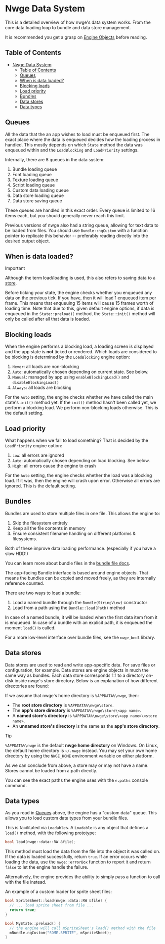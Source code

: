 # Nwge Data System

This is a detailed overview of how nwge's data system works. From the core data
loading loop to bundle and data store management.

It is recommended you get a grasp on [Engine Objects][objects] before reading.

## Table of Contents

- [Nwge Data System](#nwge-data-system)
  - [Table of Contents](#table-of-contents)
  - [Queues](#queues)
  - [When is data loaded?](#when-is-data-loaded)
  - [Blocking loads](#blocking-loads)
  - [Load priority](#load-priority)
  - [Bundles](#bundles)
  - [Data stores](#data-stores)
  - [Data types](#data-types)

## Queues

All the data that the an app wishes to load must be enqueued first. The exact
place where the data is enqueued decides how the loading process in handled.
This mostly depends on which `State` method the data was enqueued within and the
`LoadBlocking` and `LoadPriority` settings.

Internally, there are 8 queues in the data system:

1. Bundle loading queue
2. Font loading queue
3. Texture loading queue
4. Script loading queue
5. Custom data loading queue
6. Data store loading queue
7. Data store saving queue

These queues are handled in this exact order. Every queue is limited to 16 items
each, but you should generally never reach this limit.

Previous versions of nwge also had a string queue, allowing for text data to
be loaded from files. You should use `Bundle::nqCustom` with a function
pointer to replicate this behavior -- preferably reading directly into the
desired output object.

## When is data loaded?

> [!IMPORTANT]
> Although the term load/loading is used, this also refers to saving data to a
> [store](#data-stores).

Before ticking your state, the engine checks whether you enqueued any data on
the previous tick. If you have, then it will load 1 enqueued item per frame.
This means that enqueuing 15 items will cause 15 frames worth of loading time.
Note that due to this, given default engine options, if data is enqueued in the
`State::preload()` method, the `State::init()` method will only be called after
all that data is loaded.

## Blocking loads

When the engine performs a blocking load, a loading screen is displayed and the
app state is **not** ticked or rendered. Which loads are considered to be
blocking is determined by the `LoadBlocking` engine option:

1. `Never`: all loads are non-blocking
2. `Auto`: automatically chosen depending on current state. See below.
3. `Manual`: managed by app using `enableBlockingLoad()` and
   `disableBlockingLoad()`
4. `Always`: all loads are blocking

For the `Auto` setting, the engine checks whether we have called the main
state's `init()` method yet. If the `init()` method hasn't been called yet, we
perform a blocking load. We perform non-blocking loads otherwise. This is the
default setting.

## Load priority

What happens when we fail to load something? That is decided by the
`LoadPriority` engine option:

1. `Low`: all errors are ignored
2. `Auto`: automatically chosen depending on load blocking. See below.
3. `High`: all errors cause the engine to crash

For the `Auto` setting, the engine checks whether the load was a blocking load.
If it was, then the engine will crash upon error. Otherwise all errors are
ignored. This is the default setting.

## Bundles

Bundles are used to store multiple files in one file. This allows the engine to:

1. Skip the filesystem entirely
2. Keep all the file contents in memory
3. Ensure consistent filename handling on different platforms & filesystems.

Both of these improve data loading performance. (especially if you have a
slow HDD!)

You can learn more about bundle files in the [bundle file docs](BUNDLE).

The app-facing Bundle interface is based around engine objects. That means the
bundles can be copied and moved freely, as they are internally reference
counted.

There are two ways to load a bundle:

1. Load a named bundle through the `Bundle(StringView)` constructor
2. Load from a path using the `Bundle::load(Path)` method

In case of a named bundle, it will be loaded when the first data
item from it is enqueued. In case of a bundle with an explicit path, it is
enqueued the moment `load()` is called.

For a more low-level interface over bundle files, see the `nwge_bndl` library.

## Data stores

Data stores are used to read and write app-specific data. For save files or
configuration, for example. Data stores are engine objects in much the same way
as bundles. Each data store corresponds 1:1 to a directory on-disk inside nwge's
store directory. Below is an explanation of how different directories are found:

If we assume that nwge's home directory is `%APPDATA%\nwge`, then:

* The **root store directory** is `%APPDATA%\nwge\store`.
* The **app's store directory** is `%APPDATA%\nwge\store\<app name>`.
* A **named store's directory** is `%APPDATA%\nwge\store\<app name>\<store
  name>`.
* An **unnamed store's directory** is the same as the **app's store directory**.

> [!TIP]
> `%APPDATA%\nwge` is the default **nwge home directory** on Windows. On Linux,
> the default home directory is `~/.nwge` instead. You may set your own home
> directory by using the `NWGE_HOME` environment variable on either platform.

As we can conclude from above, a store may or may not have a name. Stores cannot
be loaded from a path directly.

You can see the exact paths the engine uses with the `e.paths` console command.

## Data types

As you read in [Queues](#queues) above, the engine has a "custom data" queue.
This allows you to load custom data types from your bundle files.

This is facilitated via `Loadable`s. A `Loadable` is any object that defines a
`load()` method, with the following prototype:

```c++
bool load(nwge::data::RW &file);
```

This method must load the data from the file into the object it was called on.
If the data is loaded successfully, return `true`. If an error occurs while
loading the data, use the `nwge::errorBox` function to report it and return
`false` to let the engine handle the failure.

Alternatively, the engine provides the ability to simply pass a function to call
with the file instead.

An example of a custom loader for sprite sheet files:

```c++
bool SpriteSheet::load(nwge::data::RW &file) {
  // ... load sprite sheet from file ...
  return true;
}

bool MyState::preload() {
  // the engine will call mSpriteSheet's load() method with the file
  mBundle.nqCustom("SOME.SPRITE", mSpriteSheet);
}
```

[objects]: OBJECTS.MD
